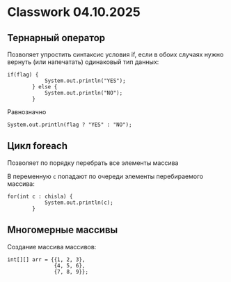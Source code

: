 # Classwork 04.10.2025

## Тернарный оператор
Позволяет упростить синтаксис условия if, если в обоих случаях нужно вернуть (или напечатать) одинаковый тип данных:

```
if(flag) {
            System.out.println("YES");
        } else {
            System.out.println("NO");
        }
```
Равнозначно
```
System.out.println(flag ? "YES" : "NO");
```

## Цикл foreach
Позволяет по порядку перебрать все элементы массива

В переменную `c` попадают по очереди элементы перебираемого массива:
```
for(int c : chisla) {
            System.out.println(c);
        }
```

## Многомерные массивы
Создание массива массивов:
```
int[][] arr = {{1, 2, 3},
               {4, 5, 6},
               {7, 8, 9}};
```